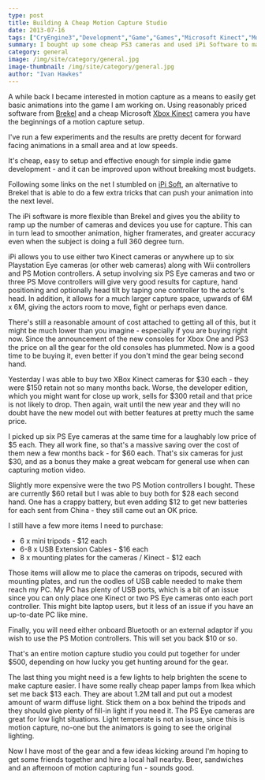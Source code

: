 ```yaml
---
type: post
title: Building A Cheap Motion Capture Studio
date: 2013-07-16
tags: ["CryEngine3","Development","Game","Games","Microsoft Kinect","Motion Capture","PS Eye Camera","Software Development"]
summary: I bought up some cheap PS3 cameras and used iPi Software to make a fairly basic motion capture studio.
category: general
image: /img/site/category/general.jpg
image-thumbnail: /img/site/category/general.jpg
author: "Ivan Hawkes"
---
```


A while back I became interested in motion capture as a means to easily get basic animations into the game I am working on. Using reasonably priced software from [Brekel](http://www.brekel.com/ "Brekel Software") and a cheap Microsoft [Xbox Kinect](http://en.wikipedia.org/wiki/Kinect "XBox Kinect") camera you have the beginnings of a motion capture setup.
<!--more-->

I've run a few experiments and the results are pretty decent for forward facing animations in a small area and at low speeds.

It's cheap, easy to setup and effective enough for simple indie game development - and it can be improved upon without breaking most budgets.

Following some links on the net I stumbled on [iPi Soft](http://ipisoft.com/ "iPi Software"), an alternative to Brekel that is able to do a few extra tricks that can push your animation into the next level.

The iPi software is more flexible than Brekel and gives you the ability to ramp up the number of cameras and devices you use for capture. This can in turn lead to smoother animation, higher framerates, and greater accuracy even when the subject is doing a full 360 degree turn.

iPi allows you to use either two Kinect cameras or anywhere up to six Playstation Eye cameras (or other web cameras) along with Wii controllers and PS Motion controllers. A setup involving six PS Eye cameras and two or three PS Move controllers will give very good results for capture, hand positioning and optionally head tilt by taping one controller to the actor's head. In addition, it allows for a much larger capture space, upwards of 6M x 6M, giving the actors room to move, fight or perhaps even dance.

There's still a reasonable amount of cost attached to getting all of this, but it might be much lower than you imagine - especially if you are buying right now. Since the announcement of the new consoles for Xbox One and PS3 the price on all the gear for the old consoles has plummeted. Now is a good time to be buying it, even better if you don't mind the gear being second hand.

Yesterday I was able to buy two XBox Kinect cameras for $30 each - they were $150 retain not so many months back. Worse, the developer edition, which you might want for close up work, sells for $300 retail and that price is not likely to drop. Then again, wait until the new year and they will no doubt have the new model out with better features at pretty much the same price.

I picked up six PS Eye cameras at the same time for a laughably low price of $5 each. They all work fine, so that's a massive saving over the cost of them new a few months back - for $60 each. That's six cameras for just $30, and as a bonus they make a great webcam for general use when can capturing motion video.

Slightly more expensive were the two PS Motion controllers I bought. These are currently $60 retail but I was able to buy both for $28 each second hand. One has a crappy battery, but even adding $12 to get new batteries for each sent from China - they still came out an OK price.

I still have a few  more items I need to purchase:

* 6 x mini tripods - $12 each
* 6-8 x USB Extension Cables - $16 each
* 8 x mounting plates for the cameras / Kinect - $12 each

Those items will allow me to place the cameras on tripods, secured with mounting plates, and run the oodles of USB cable needed to make them reach my PC. My PC has plenty of USB ports, which is a bit of an issue since you can only place one Kinect or two PS Eye cameras onto each port controller. This might bite laptop users, but it less of an issue if you have an up-to-date PC like mine.

Finally, you will need either onboard Bluetooth or an external adaptor if you wish to use the PS Motion controllers. This will set you back $10 or so.

That's an entire motion capture studio you could put together for under $500, depending on how lucky you get hunting around for the gear.

The last thing you might need is a few lights to help brighten the scene to make capture easier. I have some really cheap paper lamps from Ikea which set me back $13 each. They are about 1.2M tall and put out a modest amount of warm diffuse light. Stick them on a box behind the tripods and they should give plenty of fill-in light if you need it. The PS Eye cameras are great for low light situations. Light temperate is not an issue, since this is motion capture, no-one but the animators is going to see the original lighting.

Now I have most of the gear and a few ideas kicking around I'm hoping to get some friends together and hire a local hall nearby. Beer, sandwiches and an afternoon of motion capturing fun - sounds good.